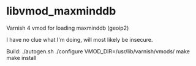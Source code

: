 libvmod_maxminddb
=================

Varnish 4 vmod for loading maxminddb (geoip2)

I have no clue what I'm doing, will most likely be insecure.


Build:
  ./autogen.sh
  ./configure  VMOD_DIR=/usr/lib/varnish/vmods/
  make
  make install
